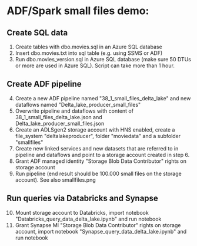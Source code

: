 # ADF/Spark small files demo:

## Create SQL data
1. Create tables with dbo.movies.sql in an Azure SQL database
2. Insert dbo.movies.txt into sql table (e.g. using SSMS or ADF)
3. Run dbo.movies_version.sql in Azure SQL database (make sure 50 DTUs or more are used in Azure SQL). Script can take more than 1 hour.

## Create ADF pipeline
4. Create a new ADF pipeline named "38_1_small_files_delta_lake" and new dataflows named "Delta_lake_producer_small_files"
5. Overwrite pipeline and dataflows with content of 38_1_small_files_delta_lake.json and Delta_lake_producer_small_files.json
6. Create an ADLSgen2 storage account with HNS enabled, create a file_system "deltalakeproducer", folder "moviedata" and a subfolder "smallfiles" 
7. Create new linked services and new datasets that are referred to in pipeline and dataflows and point to a storage account created in step 6.
8. Grant ADF managed identity "Storage Blob Data Contributor" rights on storage account
9. Run pipeline (end result should be 100.000 small files on the storage account). See also smallfiles.png

## Run queries via Databricks and Synapse
10. Mount storage account to Databricks, import notebook "Databricks_query_data_delta_lake.ipynb" and run notebook
11. Grant Synapse MI "Storage Blob Data Contributor" rights on storage account, import notebook "Synapse_query_data_delta_lake.ipynb" and run notebook
